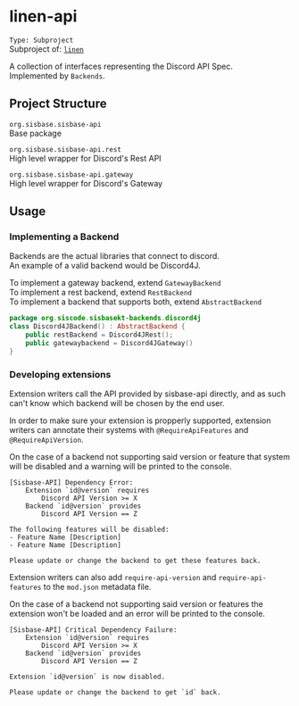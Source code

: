 # linen-api
`Type: Subproject`  
Subproject of: [`linen`](../linen.md)

A collection of interfaces representing the Discord API Spec.  
Implemented by `Backends`.  

## Project Structure
`org.sisbase.sisbase-api`  
Base package  

`org.sisbase.sisbase-api.rest`  
High level wrapper for Discord's Rest API  

`org.sisbase.sisbase-api.gateway`  
High level wrapper for Discord's Gateway  

## Usage

### Implementing a Backend
Backends are the actual libraries that connect to discord.  
An example of a valid backend would be Discord4J.  

To implement a gateway backend, extend `GatewayBackend`  
To implement a rest backend, extend `RestBackend`  
To implement a backend that supports both, extend `AbstractBackend`  

```kt
package org.siscode.sisbasekt-backends.discord4j
class Discord4JBackend() : AbstractBackend {
	public restBackend = Discord4JRest();
	public gatewaybackend = Discord4JGateway()
}
```

### Developing extensions
Extension writers call the API provided by sisbase-api directly, and as such
can't know which backend will be chosen by the end user.  

In order to make sure your extension is propperly supported, extension writers can annotate their systems with `@RequireApiFeatures` and `@RequireApiVersion`.  

On the case of a backend not supporting said version or feature that system will be disabled and a warning will be printed to the console.  

```
[Sisbase-API] Dependency Error:
	Extension `id@version` requires
		Discord API Version >= X
	Backend `id@version` provides
		Discord API Version == Z

The following features will be disabled:
- Feature Name [Description]
- Feature Name [Description]

Please update or change the backend to get these features back.
```

Extension writers can also add `require-api-version` and `require-api-features` to the `mod.json` metadata file.  

On the case of a backend not supporting said version or features the extension won't be loaded and an error will be printed to the console.  

```
[Sisbase-API] Critical Dependency Failure:
	Extension `id@version` requires
		Discord API Version >= X
	Backend `id@version` provides
		Discord API Version == Z

Extension `id@version` is now disabled.

Please update or change the backend to get `id` back.
```

